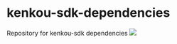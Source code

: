 # kenkou-sdk-dependencies
Repository for kenkou-sdk dependencies
[![](https://jitpack.io/v/KenkouGmbH/kenkou-sdk-dependencies.svg)](https://jitpack.io/#KenkouGmbH/kenkou-sdk-dependencies)

